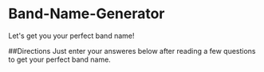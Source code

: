 # Band-Name-Generator
Let's get you your perfect band name!

##Directions
Just enter your answeres below after reading a few questions to get your perfect band name. 
